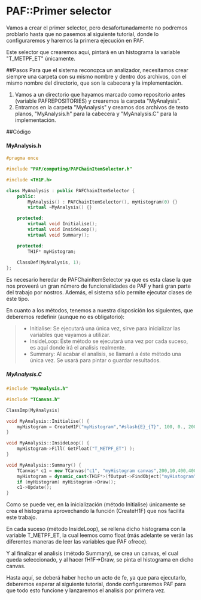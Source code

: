 # PAF::Primer selector

Vamos a crear el primer selector, pero desafortunadamente no podremos problarlo hasta que no pasemos al siguiente tutorial, donde lo configuraremos y haremos la primera ejecución en PAF.

Este selector que crearemos aquí, pintará en un histograma la variable "T_METPF_ET" únicamente. 

##Pasos
Para que el sistema reconozca un analizador, necesitamos crear siempre una carpeta con su mismo nombre y dentro dos archivos, con el mismo nombre del directorio, que son la cabecera y la implementación.

1. Vamos a un directorio que hayamos marcado como repositorio antes (variable PAFREPOSITORIES) y crearemos la carpeta "MyAnalysis".
2. Entramos en la carpeta "MyAnalysis" y creamos dos archivos de texto planos, "MyAnalysis.h" para la cabecera y "MyAnalysis.C" para la implementación.

##Código
#### MyAnalysis.h
```cpp
#pragma once

#include "PAF/computing/PAFChainItemSelector.h"

#include <TH1F.h>

class MyAnalysis : public PAFChainItemSelector {
	public:
		MyAnalysis() : PAFChainItemSelector(), myHistogram(0) {}
		virtual ~MyAnalysis() {}

	protected:
		virtual void Initialise();
		virtual void InsideLoop();
		virtual void Summary();

	protected:
		TH1F* myHistogram;
		
	ClassDef(MyAnalysis, 1);
};
```
Es necesario heredar de PAFChainItemSelector ya que es esta clase la que nos proveerá un gran número de funcionalidades de PAF y hará gran parte del trabajo por nostros. Además, el sistema sólo permite ejecutar clases de éste tipo. 

En cuanto a los métodos, tenemos a nuestra disposición los siguientes, que deberemos redefinir (aunque no es obligatorio):
>- Initialise: Se ejecutará una única vez, sirve para inicializar las variables que vayamos a utilizar.
>- InsideLoop: Éste método se ejecutará una vez por cada suceso, es aquí donde irá el analisis realmente.
>- Summary: Al acabar el analisis, se llamará a éste método una única vez. Se usará para pintar o guardar resultados.

##### MyAnalysis.C
```cpp
#include "MyAnalysis.h"

#include "TCanvas.h"

ClassImp(MyAnalysis)

void MyAnalysis::Initialise() {
	myHistogram = CreateH1F("myHistogram","#slash{E}_{T}", 100, 0., 200.);
}

void MyAnalysis::InsideLoop() {
	myHistogram->Fill( GetFloat("T_METPF_ET") );
}

void MyAnalysis::Summary() {
    TCanvas* c1 = new TCanvas("c1", "myHistogram canvas",200,10,400,400);
    myHistogram = dynamic_cast<TH1F*>(fOutput->FindObject("myHistogram"));
    if (myHistogram) myHistogram->Draw();
    c1->Update();
}
```

Como se puede ver, en la inicialización (método Initialise) únicamente se crea el histograma aprovechando la función (CreateH1F) que nos facilita este trabajo.

En cada suceso (método InsideLoop), se rellena dicho histograma con la variable T_METPF_ET, la cual leemos como float (más adelante se verán las diferentes maneras de leer las variables que PAF ofrece).

Y al finalizar el analisis (método Summary), se crea un canvas, el cual queda seleccionado, y al hacer fH1F->Draw, se pinta el histograma en dicho canvas.

Hasta aquí, se deberá haber hecho un acto de fe, ya que para ejecutarlo, deberemos esperar al siguiente tutorial, donde configuraremos PAF para que todo esto funcione y lanzaremos el analisis por primera vez.